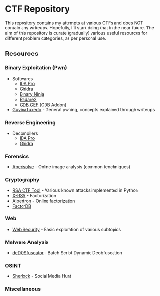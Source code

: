 
# CTF Repository

This repository contains my attempts at various CTFs and does NOT contain any writeups. Hopefully, I'll start doing that in the near future.
The aim of this repository is curate (gradually) various useful resources for different problem categories, as per personal use.

## Resources

### Binary Exploitation (Pwn)
 - Softwares
	- [IDA Pro](https://hex-rays.com/ida-pro/)
	- [Ghidra](https://ghidra-sre.org/)
	- [Binary Ninja](https://binary.ninja/)
	- [Radare2](https://rada.re/n/)
	- [GDB GEF](https://github.com/hugsy/gef) (GDB Addon)
- [GuyinaTuxedo](https://guyinatuxedo.github.io/) - General pwning, concepts explained through writeups
### Reverse Engineering
 - Decompilers
	- [IDA Pro](https://hex-rays.com/ida-pro/)
	- [Ghidra](https://ghidra-sre.org/)
### Forensics
 - [Aperisolve](https://aperisolve.fr/) - Online image analysis (common tenchniques)
### Cryptography
 - [RSA CTF Tool](https://github.com/Ganapati/RsaCtfTool) - Various known attacks implemented in Python
 - [X-RSA](https://github.com/X-Vector/X-RSA) - Factorization
 - [Alpertron](https://www.alpertron.com.ar/JAVAPROG.HTM) - Online factorization
 - [FactorDB](http://factordb.com/)
### Web
 - [Web Security](https://portswigger.net/web-security/learning-path) - Basic exploration of various subtopics
### Malware Analysis
 - [deDOSfuscator](https://github.com/fireeye/flare-qdb/blob/master/flareqdb/scripts/deDOSfuscator.py) - Batch Script Dynamic Deobfuscation
### OSINT
 - [Sherlock](https://github.com/sherlock-project/sherlock) - Social Media Hunt
### Miscellaneous

